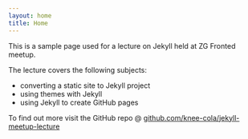 ```yaml
---
layout: home
title: Home
---
```

This is a sample page used for a lecture on Jekyll held at ZG Fronted meetup.

The lecture covers the following subjects:

* converting a static site to Jekyll project
* using themes with Jekyll
* using Jekyll to create GitHub pages

To find out more visit the GitHub repo @ <a href="https://github.com/knee-cola/jekyll-meetup-lecture">github.com/knee-cola/jekyll-meetup-lecture</a>
